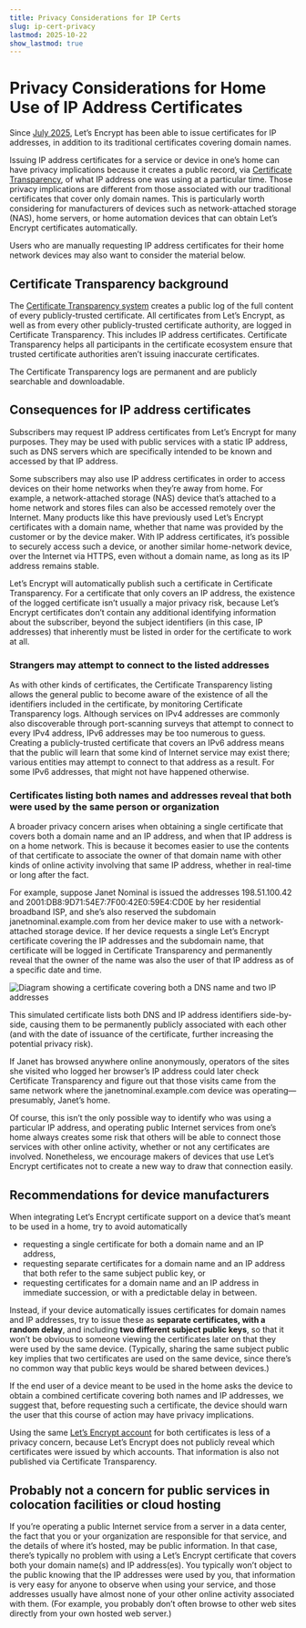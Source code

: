 ```yaml
---
title: Privacy Considerations for IP Certs
slug: ip-cert-privacy
lastmod: 2025-10-22
show_lastmod: true
---
```


# Privacy Considerations for Home Use of IP Address Certificates

Since [July 2025](https://letsencrypt.org/2025/07/01/issuing-our-first-ip-address-certificate), Let’s Encrypt has been able to issue certificates for IP addresses, in addition to its traditional certificates covering domain names.

Issuing IP address certificates for a service or device in one’s home can have privacy implications because it creates a public record, via [Certificate Transparency](https://certificate.transparency.dev/), of what IP address one was using at a particular time. Those privacy implications are different from those associated with our traditional certificates that cover only domain names. This is particularly worth considering for manufacturers of devices such as network-attached storage (NAS), home servers, or home automation devices that can obtain Let’s Encrypt certificates automatically.

Users who are manually requesting IP address certificates for their home network devices may also want to consider the material below.

## Certificate Transparency background

The [Certificate Transparency system](https://certificate.transparency.dev/) creates a public log of the full content of every publicly-trusted certificate. All certificates from Let’s Encrypt, as well as from every other publicly-trusted certificate authority, are logged in Certificate Transparency. This includes IP address certificates. Certificate Transparency helps all participants in the certificate ecosystem ensure that trusted certificate authorities aren’t issuing inaccurate certificates.

The Certificate Transparency logs are permanent and are publicly searchable and downloadable.

## Consequences for IP address certificates

Subscribers may request IP address certificates from Let’s Encrypt for many purposes. They may be used with public services with a static IP address, such as DNS servers which are specifically intended to be known and accessed by that IP address.

Some subscribers may also use IP address certificates in order to access devices on their home networks when they’re away from home. For example, a network-attached storage (NAS) device that’s attached to a home network and stores files can also be accessed remotely over the Internet. Many products like this have previously used Let’s Encrypt certificates with a domain name, whether that name was provided by the customer or by the device maker. With IP address certificates, it’s possible to securely access such a device, or another similar home-network device, over the Internet via HTTPS, even without a domain name, as long as its IP address remains stable.

Let’s Encrypt will automatically publish such a certificate in Certificate Transparency. For a certificate that only covers an IP address, the existence of the logged certificate isn’t usually a major privacy risk, because Let’s Encrypt certificates don’t contain any additional identifying information about the subscriber, beyond the subject identifiers (in this case, IP addresses) that inherently must be listed in order for the certificate to work at all.

### Strangers may attempt to connect to the listed addresses

As with other kinds of certificates, the Certificate Transparency listing allows the general public to become aware of the existence of all the identifiers included in the certificate, by monitoring Certificate Transparency logs. Although services on IPv4 addresses are commonly also discoverable through port-scanning surveys that attempt to connect to every IPv4 address, IPv6 addresses may be too numerous to guess. Creating a publicly-trusted certificate that covers an IPv6 address means that the public will learn that some kind of Internet service may exist there; various entities may attempt to connect to that address as a result. For some IPv6 addresses, that might not have happened otherwise.

### Certificates listing both names and addresses reveal that both were used by the same person or organization

A broader privacy concern arises when obtaining a single certificate that covers both a domain name and an IP address, and when that IP address is on a home network. This is because it becomes easier to use the contents of that certificate to associate the owner of that domain name with other kinds of online activity involving that same IP address, whether in real-time or long after the fact.

For example, suppose Janet Nominal is issued the addresses 198.51.100.42 and 2001:DB8:9D71:54E7:7F00:42E0:59E4:CD0E by her residential broadband ISP, and she’s also reserved the subdomain janetnominal.example.com from her device maker to use with a network-attached storage device. If her device requests a single Let’s Encrypt certificate covering the IP addresses and the subdomain name, that certificate will be logged in Certificate Transparency and permanently reveal that the owner of the name was also the user of that IP address as of a specific date and time.

<img src="/images/2025.10.22.ip-cert-privacy.png" alt="Diagram showing a certificate covering both a DNS name and two IP addresses">

This simulated certificate lists both DNS and IP address identifiers side-by-side, causing them to be permanently publicly associated with each other (and with the date of issuance of the certificate, further increasing the potential privacy risk).

If Janet has browsed anywhere online anonymously, operators of the sites she visited who logged her browser’s IP address could later check Certificate Transparency and figure out that those visits came from the same network where the janetnominal.example.com device was operating—presumably, Janet’s home.

Of course, this isn’t the only possible way to identify who was using a particular IP address, and operating public Internet services from one’s home always creates some risk that others will be able to connect those services with other online activity, whether or not any certificates are involved. Nonetheless, we encourage makers of devices that use Let’s Encrypt certificates not to create a new way to draw that connection easily.

## Recommendations for device manufacturers

When integrating Let’s Encrypt certificate support on a device that’s meant to be used in a home, try to avoid automatically

* requesting a single certificate for both a domain name and an IP address,
* requesting separate certificates for a domain name and an IP address that both refer to the same subject public key, or
* requesting certificates for a domain name and an IP address in immediate succession, or with a predictable delay in between.

Instead, if your device automatically issues certificates for domain names and IP addresses, try to issue these as **separate certificates, with a random delay**, and including **two different subject public keys**, so that it won’t be obvious to someone viewing the certificates later on that they were used by the same device. (Typically, sharing the same subject public key implies that two certificates are used on the same device, since there’s no common way that public keys would be shared between devices.)

If the end user of a device meant to be used in the home asks the device to obtain a combined certificate covering both names and IP addresses, we suggest that, before requesting such a certificate, the device should warn the user that this course of action may have privacy implications.

Using the same [Let’s Encrypt account](/docs/account-id) for both certificates is less of a privacy concern, because Let’s Encrypt does not publicly reveal which certificates were issued by which accounts. That information is also not published via Certificate Transparency.

## Probably not a concern for public services in colocation facilities or cloud hosting

If you’re operating a public Internet service from a server in a data center, the fact that you or your organization are responsible for that service, and the details of where it’s hosted, may be public information. In that case, there’s typically no problem with using a Let’s Encrypt certificate that covers both your domain name(s) and IP address(es). You typically won’t object to the public knowing that the IP addresses were used by you, that information is very easy for anyone to observe when using your service, and those addresses usually have almost none of your other online activity associated with them. (For example, you probably don’t often browse to other web sites directly from your own hosted web server.)
